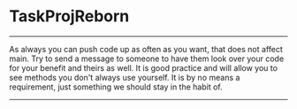 # TaskProjReborn



-------------------------------------------------------------------------------------------------------------------------------------------------------------------------
As always you can push code up as often as you want, that does not affect main.
Try to send a message to someone to have them look over your code for your benefit and theirs as well.
It is good practice and will allow you to see methods you don't always use yourself.
It is by no means a requirement, just something we should stay in the habit of.



-------------------------------------------------------------------------------------------------------------------------------------------------------------------------

